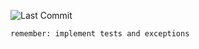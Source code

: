 ![Last Commit](https://img.shields.io/github/last-commit/MateusLeviDev/springboot3-jpa-postgres)

`remember: implement tests and exceptions`
